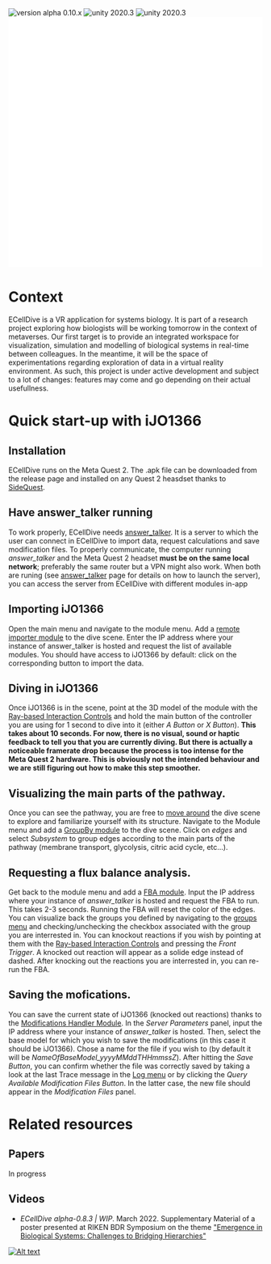 <img src="https://img.shields.io/badge/version-alpha 0.10.x-blue.svg?style=flat-square" alt="version alpha 0.10.x"> 
<img src="https://img.shields.io/badge/unity-2020.3-green.svg?style=flat-square" alt="unity 2020.3">
<img src="https://img.shields.io/badge/Virtual Reality-Meta Quest 2-green.svg?style=flat-square" alt="unity 2020.3">

<img src="./docs/_includes/images/ecellDive_white_1280-990.png" width="640" height="495">

# Context
ECellDive is a VR application for systems biology. It is part of a research project exploring how biologists will be working tomorrow in the context of metaverses. Our first target is to provide an integrated workspace for visualization, simulation and modelling of biological systems in real-time between colleagues. In the meantime, it will be the space of experimentations regarding exploration of data in a virtual reality environment. As such, this project is under active development and subject to a lot of changes: features may come and go depending on their actual usefullness.

# Quick start-up with iJO1366
## Installation
ECellDive runs on the Meta Quest 2. The .apk file can be downloaded from the release page and installed on any Quest 2 heasdset thanks to [SideQuest](https://sidequestvr.com/).

## Have answer_talker running
To work properly, ECellDive needs [answer_talker](https://github.com/ecell/answer_talker). It is a server to which the user can connect in ECellDive to import data, request calculations and save modification files. To properly communicate, the computer running *answer_talker* and the Meta Quest 2 headset **must be on the same local network**; preferably the same router but a VPN might also work. When both are runing (see [answer_talker](https://github.com/ecell/answer_talker) page for details on how to launch the server), you can access the server from ECellDive with different modules in-app

## Importing iJO1366
Open the main menu and navigate to the module menu. Add a [remote importer module](/docs/UserManual/Modules/remote_importer_module.md) to the dive scene. Enter the IP address where your instance of answer_talker is hosted and request the list of available modules. You should have access to iJO1366 by default: click on the corresponding button to import the data.

## Diving in iJO1366
Once iJO1366 is in the scene, point at the 3D model of the module with the [Ray-based Interaction Controls](/docs/UserManual/Controls/ray_based_interaction_controls.md) and hold the main button of the controller you are using for 1 second to dive into it (either *A Button* or *X Button*). **This takes about 10 seconds. For now, there is no visual, sound or haptic feedback to tell you that you are currently diving. But there is actually a noticeable framerate drop because the process is too intense for the Meta Quest 2 hardware. This is obviously not the intended behaviour and we are still figuring out how to make this step smoother.**

## Visualizing the main parts of the pathway.
Once you can see the pathway, you are free to [move around](/docs/UserManual/Controls/movement_controls.md) the dive scene to explore and familiarize yourself with its structure. Navigate to the Module menu and add a [GroupBy module](/docs/UserManual/Modules/groupby_module.md) to the dive scene. Click on *edges* and select *Subsystem* to group edges according to the main parts of the pathway (membrane transport, glycolysis, citric acid cycle, etc...).

## Requesting a flux balance analysis.
Get back to the module menu and add a [FBA module](/docs/UserManual/Modules/fba_module.md). Input the IP address where your instance of *answer_talker* is hosted and request the FBA to run. This takes 2-3 seconds.
Running the FBA will reset the color of the edges. You can visualize back the groups you defined by navigating to the [groups menu](/docs/UserManual/UIMenus/groups_menu.md) and checking/unchecking the checkbox associated with the group you are interrested in.
You can knockout reactions if you wish by pointing at them with the [Ray-based Interaction Controls](/docs/UserManual/Controls/ray_based_interaction_controls.md) and pressing the *Front Trigger*. A knocked out reaction will appear as a solide edge instead of dashed. After knocking out the reactions you are interrested in, you can re-run the FBA.

## Saving the mofications.
You can save the current state of iJO1366 (knocked out reactions) thanks to the [Modifications Handler Module](/docs/UserManual/Modules/modification_handler_module.md). In the *Server Parameters* panel, input the IP address where your instance of *answer_talker* is hosted. Then, select the base model for which you wish to save the modifications (in this case it should be iJO1366). Chose a name for the file if you wish to (by default it will be *NameOfBaseModel_yyyyMMddTHHmmssZ*). After hitting the *Save Button*, you can confirm whether the file was correctly saved by taking a look at the last Trace message in the [Log menu](/docs/UserManual/UIMenus/log_menu.md) or by clicking the *Query Available Modification Files Button*. In the latter case, the new file should appear in the *Modification Files* panel.

# Related resources
## Papers
In progress

## Videos

- *ECellDive alpha-0.8.3 | WIP*. March 2022. Supplementary Material of a poster presented at RIKEN BDR Symposium on the theme ["Emergence in Biological Systems: Challenges to Bridging Hierarchies"](https://www2.bdr.riken.jp/sympo/2022/)

[![Alt text](https://img.youtube.com/vi/bJ2kC5_XLx8/0.jpg)](https://youtu.be/bJ2kC5_XLx8)